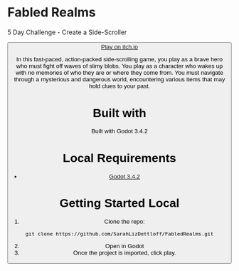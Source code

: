 # Fabled Realms
5 Day Challenge - Create a Side-Scroller
  <p align="center">
    <button width="208" height="167" frameborder="0"><a href="https://sarahlizdettloff.itch.io/fabled-realms">Play on itch.io</a>
  <p/>


In this fast-paced, action-packed side-scrolling game, you play as a brave hero who must fight off waves of slimy blobs. You play as a character who wakes up with no memories of who they are or where they come from. You must navigate through a mysterious and dangerous world, encountering various items that may hold clues to your past. 

# Built with
Built with Godot 3.4.2

# Local Requirements
- [Godot 3.4.2](https://godotengine.org/download/windows)

# Getting Started Local
1. Clone the repo:
```
git clone https://github.com/SarahLizDettloff/FabledRealms.git
```
2. Open in Godot
3. Once the project is imported, click play. 



